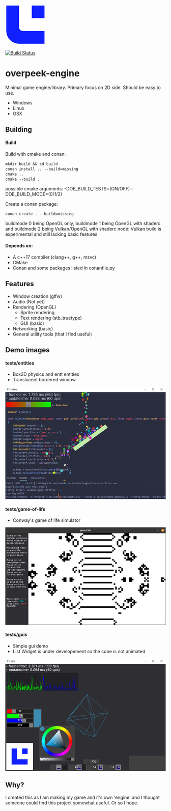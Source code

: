 ![Logo](/.github/oe_logo.png)

[![Build Status](https://travis-ci.com/Overpeek/overpeek-engine.svg?branch=master)](https://travis-ci.com/Overpeek/overpeek-engine)

# overpeek-engine
Minimal game engine/library.
Primary focus on 2D side.
Should be easy to use.
 - Windows
 - Linux
 - OSX


## Building
#### Build

Build with cmake and conan:
```
mkdir build && cd build
conan install .. --build=missing
cmake ..
cmake --build .
```
possible cmake arguments:
-DOE_BUILD_TESTS=(ON/OFF)
-DOE_BUILD_MODE=(0/1/2)


Create a conan package:
```
conan create . --build=missing
```




buildmode 0 being OpenGL only,
buildmode 1 being OpenGL with shaderc and
buildmode 2 being Vulkan/OpenGL with shaderc
node: Vulkan build is experimental and still lacking basic features

#### Depends on:
- A c++17 compiler (clang++, g++, msvc)
- CMake
- Conan and some packages listed in conanfile.py


## Features
- Window creation (glfw) 
- Audio (Not yet)
- Rendering (OpenGL)
    - Sprite rendering
    - Text rendering (stb_truetype) 
    - GUI (basic)
- Networking (basic)
- General utility tools (that I find useful)


## Demo images
#### tests/entities
- Box2D physics and entt entities
- Translucent bordered window

![entities](/.github/tests/entities.png)

#### tests/game-of-life
- Conway's game of life simulator

![gol](/.github/tests/gol.png)

#### tests/guis
- Simple gui demo
- List Widget is under developement so the cube is not animated

![guis](/.github/tests/guis.png)


## Why?
I created this as I am making my game and it's own 'engine' and I thought someone could find this project somewhat useful. Or so I hope.
